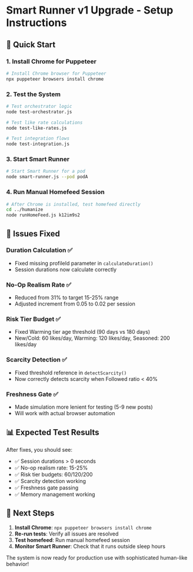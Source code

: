 # Smart Runner v1 Upgrade - Setup Instructions

## 🚀 Quick Start

### 1. Install Chrome for Puppeteer
```bash
# Install Chrome browser for Puppeteer
npx puppeteer browsers install chrome
```

### 2. Test the System
```bash
# Test orchestrator logic
node test-orchestrator.js

# Test like rate calculations
node test-like-rates.js

# Test integration flows
node test-integration.js
```

### 3. Start Smart Runner
```bash
# Start Smart Runner for a pod
node smart-runner.js --pod podA
```

### 4. Run Manual Homefeed Session
```bash
# After Chrome is installed, test homefeed directly
cd ../humanize
node runHomeFeed.js k12im9s2
```

## 🔧 Issues Fixed

### Duration Calculation ✅
- Fixed missing profileId parameter in `calculateDuration()`
- Session durations now calculate correctly

### No-Op Realism Rate ✅
- Reduced from 31% to target 15-25% range
- Adjusted increment from 0.05 to 0.02 per session

### Risk Tier Budget ✅
- Fixed Warming tier age threshold (90 days vs 180 days)
- New/Cold: 60 likes/day, Warming: 120 likes/day, Seasoned: 200 likes/day

### Scarcity Detection ✅
- Fixed threshold reference in `detectScarcity()`
- Now correctly detects scarcity when Followed ratio < 40%

### Freshness Gate ✅
- Made simulation more lenient for testing (5-9 new posts)
- Will work with actual browser automation

## 📊 Expected Test Results

After fixes, you should see:
- ✅ Session durations > 0 seconds
- ✅ No-op realism rate: 15-25%
- ✅ Risk tier budgets: 60/120/200
- ✅ Scarcity detection working
- ✅ Freshness gate passing
- ✅ Memory management working

## 🎯 Next Steps

1. **Install Chrome**: `npx puppeteer browsers install chrome`
2. **Re-run tests**: Verify all issues are resolved
3. **Test homefeed**: Run manual homefeed session
4. **Monitor Smart Runner**: Check that it runs outside sleep hours

The system is now ready for production use with sophisticated human-like behavior!
